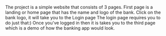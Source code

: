 The project is a simple website that consists of 3 pages.
First page is a landing or home page that has the name and logo of the bank.
Click on the bank logo, it will take you to the Login page
The login page requires you to do just that:)
Once you've logged in then it is takes you to the third page which is a demo of how the banking app would look.
